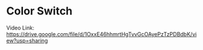# Color Switch

Video Link: https://drive.google.com/file/d/1OxxE46hhmrtHgTvvGcOAyePzTzPDBdbK/view?usp=sharing

